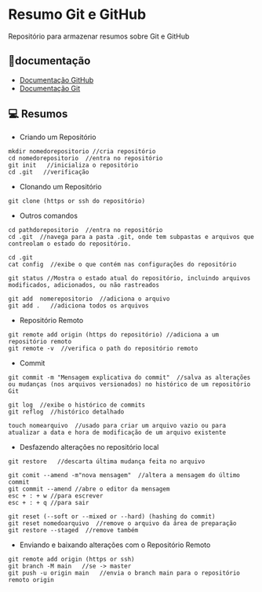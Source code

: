 # Resumo Git e GitHub

Repositório para armazenar resumos sobre Git e GitHub

## 📔documentação
- [Documentação GitHub](https://docs.github.com/pt)  
- [Documentação Git](https://git-scm.com/docs/git/pt_BR)

## 💻 Resumos
- Criando um Repositório
```
mkdir nomedorepositorio //cria repositório
cd nomedorepositorio  //entra no repositório
git init   //inicializa o repositório
cd .git   //verificação
```

- Clonando um Repositório
```
git clone (https or ssh do repositório)
```

- Outros comandos
```
cd pathdorepositorio  //entra no repositório
cd .git  //navega para a pasta .git, onde tem subpastas e arquivos que contreolam o estado do repositório.
```
```
cd .git
cat config  //exibe o que contém nas configurações do repositório
```
```
git status //Mostra o estado atual do repositório, incluindo arquivos modificados, adicionados, ou não rastreados
```
```
git add  nomerepositorio  //adiciona o arquivo
git add .   //adiciona todos os arquivos
```

- Repositório Remoto
```
git remote add origin (https do repositório) //adiciona a um repositório remoto 
git remote -v  //verifica o path do repositório remoto
```

- Commit 
```
git commit -m "Mensagem explicativa do commit"  //salva as alterações ou mudanças (nos arquivos versionados) no histórico de um repositório Git
```
```
git log  //exibe o histórico de commits
git reflog  //histórico detalhado
```
```
touch nomearquivo  //usado para criar um arquivo vazio ou para atualizar a data e hora de modificação de um arquivo existente
```

- Desfazendo alterações no repositório local
```
git restore   //descarta última mudança feita no arquivo
```
```
git comit --amend -m"nova mensagem"  //altera a mensagem do último commit
git commit --amend //abre o editor da mensagem 
esc + : + w //para escrever
esc + : + q //para sair
```
```
git reset (--soft or --mixed or --hard) (hashing do commit)
git reset nomedoarquivo  //remove o arquivo da área de preparação
git restore --staged  //remove também
```

- Enviando e baixando alterações com o Repositório Remoto
```
git remote add origin (https or ssh)
git branch -M main   //se -> master
git push -u origin main   //envia o branch main para o repositório remoto origin
```

